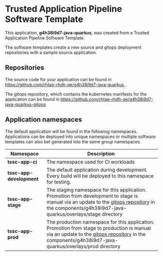 # Trusted Application Pipeline Software Template

This application, **g4h38i9d7-java-quarkus**, was created from a Trusted Application Pipeline Software Template.

The software templates create a new source and gitops deployment repositories with a sample source application. 

## Repositories

The source code for your application can be found in [https://github.com/rhtap-rhdh-qe/g4h38i9d7-java-quarkus ](https://github.com/rhtap-rhdh-qe/g4h38i9d7-java-quarkus ).
 
The gitops repository, which contains the kubernetes manifests for the application can be found in 
[https://github.com/rhtap-rhdh-qe/g4h38i9d7-java-quarkus-gitops ](https://github.com/rhtap-rhdh-qe/g4h38i9d7-java-quarkus-gitops ) 

## Application namespaces 

The default application will be found in the following namespaces. Applications can be deployed into unique namespaces or multiple software templates can also bet generated into the same group namespaces.  

|  Namespace   |  Description   |  
| -------- | -------- |
| **tssc-app-ci** | The namespace used for CI workloads |
| **tssc-app-development** | The default application during development. Every build will be deployed to this namespace for testing. |
| **tssc-app-stage** | The staging namespace for this application. Promotion from development to stage is manual via an update to the [gitops repository](https://github.com/rhtap-rhdh-qe/g4h38i9d7-java-quarkus-gitops ) in the components/g4h38i9d7-java-quarkus/overlays/stage directory |
| **tssc-app-prod** | The production namespace for this application. Promotion from stage to production is manual via an update to the [gitops repository](https://github.com/rhtap-rhdh-qe/g4h38i9d7-java-quarkus-gitops ) in the components/g4h38i9d7-java-quarkus/overlays/prod directory |